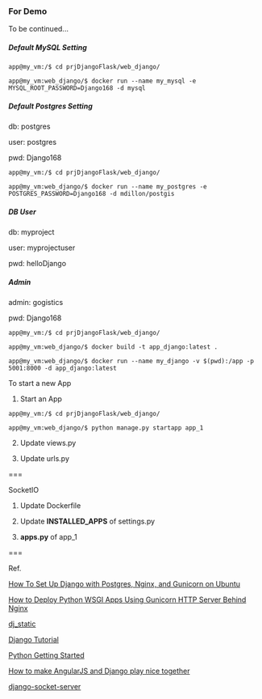 
### For Demo

To be continued...

##### Default MySQL Setting

```
app@my_vm:/$ cd prjDjangoFlask/web_django/

app@my_vm:web_django/$ docker run --name my_mysql -e MYSQL_ROOT_PASSWORD=Django168 -d mysql
```

##### Default Postgres Setting
db: postgres

user: postgres

pwd: Django168

```
app@my_vm:/$ cd prjDjangoFlask/web_django/

app@my_vm:web_django/$ docker run --name my_postgres -e POSTGRES_PASSWORD=Django168 -d mdillon/postgis
```

##### DB User
db: myproject

user: myprojectuser

pwd: helloDjango

##### Admin
admin: gogistics

pwd: Django168

```
app@my_vm:/$ cd prjDjangoFlask/web_django/

app@my_vm:web_django/$ docker build -t app_django:latest .

app@my_vm:web_django/$ docker run --name my_django -v $(pwd):/app -p 5001:8000 -d app_django:latest
```

To start a new App

  1. Start an App

  ```
  app@my_vm:/$ cd prjDjangoFlask/web_django/

  app@my_vm:web_django/$ python manage.py startapp app_1
  ```

  2. Update views.py

  3. Update urls.py


===

SocketIO

  1. Update Dockerfile

  2. Update **INSTALLED_APPS** of settings.py

  3. **apps.py** of app_1

===

Ref.

[How To Set Up Django with Postgres, Nginx, and Gunicorn on Ubuntu](https://www.digitalocean.com/community/tutorials/how-to-set-up-django-with-postgres-nginx-and-gunicorn-on-ubuntu-16-04)

[How to Deploy Python WSGI Apps Using Gunicorn HTTP Server Behind Nginx](https://www.digitalocean.com/community/tutorials/how-to-deploy-python-wsgi-apps-using-gunicorn-http-server-behind-nginx)

[dj_static](https://github.com/kennethreitz/dj-static)

[Django Tutorial](http://riceball.com/d/content/django-18-minimal-application-using-generic-class-based-views)

[Python Getting Started](https://github.com/heroku/python-getting-started/)

[How to make AngularJS and Django play nice together](http://www.daveoncode.com/2013/10/17/how-to-make-angularjs-and-django-play-nice-together/)

[django-socket-server](https://django-socket-server.readthedocs.io/en/latest/readme.html#quickstart)
